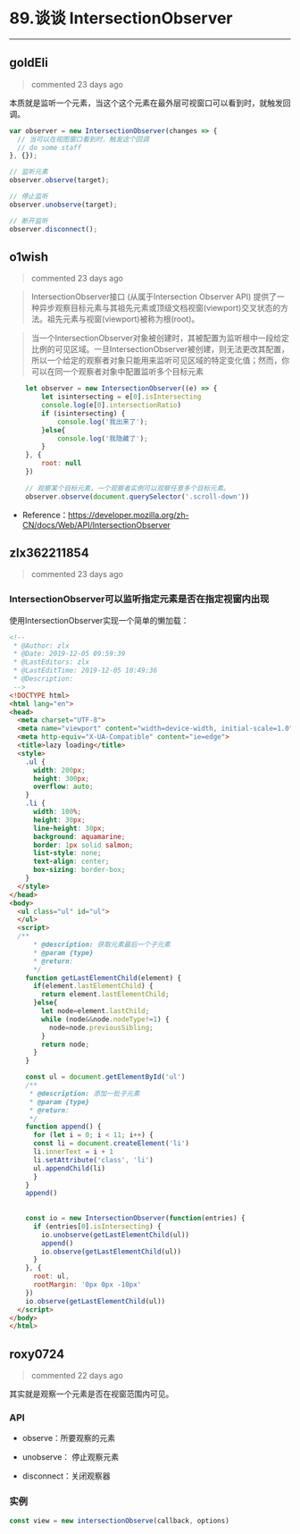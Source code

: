 
 # 89.谈谈 IntersectionObserver 
  
 ***
## goldEli 
 > commented 23 days ago 

本质就是监听一个元素，当这个这个元素在最外层可视窗口可以看到时，就触发回调。


```javascript
var observer = new IntersectionObserver(changes => {
  // 当可以在视图窗口看到时，触发这个回调
  // do some staff
}, {});

// 监听元素
observer.observe(target);

// 停止监听
observer.unobserve(target);

// 断开监听
observer.disconnect();

```
## o1wish 
 > commented 23 days ago 

> IntersectionObserver接口 (从属于Intersection Observer API) 提供了一种异步观察目标元素与其祖先元素或顶级文档视窗(viewport)交叉状态的方法。祖先元素与视窗(viewport)被称为根(root)。

> 当一个IntersectionObserver对象被创建时，其被配置为监听根中一段给定比例的可见区域。一旦IntersectionObserver被创建，则无法更改其配置，所以一个给定的观察者对象只能用来监听可见区域的特定变化值；然而，你可以在同一个观察者对象中配置监听多个目标元素


```javascript
    let observer = new IntersectionObserver((e) => {
        let isintersecting = e[0].isIntersecting
        console.log(e[0].intersectionRatio)
        if (isintersecting) {
            console.log('我出来了');
        }else{
            console.log('我隐藏了');
        }
    }, {
        root: null
    })
    
    // 观察某个目标元素，一个观察者实例可以观察任意多个目标元素。
    observer.observe(document.querySelector('.scroll-down'))

```
- Reference：https://developer.mozilla.org/zh-CN/docs/Web/API/IntersectionObserver
## zlx362211854 
 > commented 23 days ago 

### IntersectionObserver可以监听指定元素是否在指定视窗内出现
使用IntersectionObserver实现一个简单的懒加载：


```html
<!--
 * @Author: zlx
 * @Date: 2019-12-05 09:59:39
 * @LastEditors: zlx
 * @LastEditTime: 2019-12-05 10:49:36
 * @Description: 
 -->
<!DOCTYPE html>
<html lang="en">
<head>
  <meta charset="UTF-8">
  <meta name="viewport" content="width=device-width, initial-scale=1.0">
  <meta http-equiv="X-UA-Compatible" content="ie=edge">
  <title>lazy loading</title>
  <style>
    .ul {
      width: 200px;
      height: 300px;
      overflow: auto;
    }
    .li {
      width: 100%;
      height: 30px;
      line-height: 30px;
      background: aquamarine;
      border: 1px solid salmon;
      list-style: none;
      text-align: center;
      box-sizing: border-box;
    }
  </style>
</head>
<body>
  <ul class="ul" id="ul">
  </ul>
  <script>
  /**
      * @description: 获取元素最后一个子元素
      * @param {type} 
      * @return: 
      */
    function getLastElementChild(element) {
      if(element.lastElementChild) {
        return element.lastElementChild;
      }else{
        let node=element.lastChild;
        while (node&&node.nodeType!=1) {
          node=node.previousSibling;
        }
        return node;
      }
    }

    const ul = document.getElementById('ul')
    /**
     * @description: 添加一批子元素
     * @param {type} 
     * @return: 
     */
    function append() {
      for (let i = 0; i < 11; i++) {
      const li = document.createElement('li')
      li.innerText = i + 1
      li.setAttribute('class', 'li')
      ul.appendChild(li)
      }
    }
    append()
    
    
    const io = new IntersectionObserver(function(entries) {
      if (entries[0].isIntersecting) {
        io.unobserve(getLastElementChild(ul))
        append()
        io.observe(getLastElementChild(ul))
      }
    }, {
      root: ul,
      rootMargin: '0px 0px -10px'
    })
    io.observe(getLastElementChild(ul))
  </script>
</body>
</html>

```
## roxy0724 
 > commented 22 days ago 

其实就是观察一个元素是否在视窗范围内可见。

### API

- observe：所要观察的元素

- unobserve： 停止观察元素

- disconnect：关闭观察器
###  实例


``` javascript
const view = new intersectionObserve(callback, options)

```